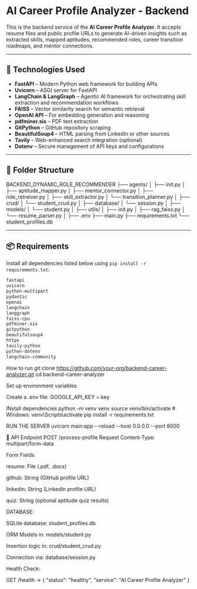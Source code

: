 # AI Career Profile Analyzer - Backend

This is the backend service of the **AI Career Profile Analyzer**. It accepts resume files and public profile URLs to generate AI-driven insights such as extracted skills, mapped aptitudes, recommended roles, career transition roadmaps, and mentor connections.

---

## 🔧 Technologies Used

- **FastAPI** – Modern Python web framework for building APIs
- **Uvicorn** – ASGI server for FastAPI
- **LangChain & LangGraph** – Agentic AI framework for orchestrating skill extraction and recommendation workflows
- **FAISS** – Vector similarity search for semantic retrieval
- **OpenAI API** – For embedding generation and reasoning
- **pdfminer.six** – PDF text extraction
- **GitPython** – GitHub repository scraping
- **BeautifulSoup4** – HTML parsing from LinkedIn or other sources
- **Tavily** – Web-enhanced search integration (optional)
- **Dotenv** – Secure management of API keys and configurations

---

## 📁 Folder Structure

BACKEND_DYNAMIC_ROLE_RECOMMENDER
├── agents/
│ ├── init.py
│ ├── aptitude_mapper.py
│ ├── mentor_connector.py
│ ├── role_retreiver.py
│ ├── skill_extractor.py
│ └── transition_planner.py
│
├── crud/
│ └── student_crud.py
│
├── database/
│ └── session.py
│
├── models/
│ └── student.py
│
├── utils/
│ ├── init.py
│ ├── rag_faiss.py
│ └── resume_parser.py
│
├── .env
├── main.py
├── requirements.txt
└── student_profiles.db

---

## 📦 Requirements

Install all dependencies listed below using `pip install -r requirements.txt`:

```txt
fastapi
uvicorn
python-multipart
pydantic
openai
langchain
langgraph
faiss-cpu
pdfminer.six
gitpython
beautifulsoup4
httpx
tavily-python
python-dotenv
langchain-community

```

How to run
git clone https://github.com/your-org/backend-career-analyzer.git
cd backend-career-analyzer

Set up environment variables

Create a .env file:
GOOGLE_API_KEY = key

INstall dependencies
python -m venv venv
source venv/bin/activate # Windows: venv\Scripts\activate
pip install -r requirements.txt

RUN THE SERVER
uvicorn main:app --reload --host 0.0.0.0 --port 8000

🔌 API Endpoint
POST /process-profile
Request
Content-Type: multipart/form-data

Form Fields

resume: File (.pdf, .docx)

github: String (GitHub profile URL)

linkedin: String (LinkedIn profile URL)

quiz: String (optional aptitude quiz results)

DATABASE:

SQLite database: student_profiles.db

ORM Models in: models/student.py

Insertion logic in: crud/student_crud.py

Connection via: database/session.py

Health Check:

GET /health
→ { "status": "healthy", "service": "AI Career Profile Analyzer" }
